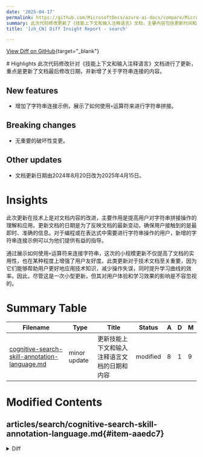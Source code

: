 ```yaml
---
date: '2025-04-17'
permalink: https://github.com/MicrosoftDocs/azure-ai-docs/compare/MicrosoftDocs:81ad672...MicrosoftDocs:dad2f57
summary: 此次代码修改更新了《技能上下文和输入注释语言》文档，主要内容包括更新时间和新增的字符串连接示例。文档的最后修改日期由2024年8月20日更改为2025年4月15日。新增示例展示了如何使用`+`运算符进行字符串拼接，并且没有重要的破坏性变更。这次更新旨在提升用户对字符串拼接操作的理解与应用，增强文档的实用性和用户友好度，尽管是小规模更新，但对用户体验和学习效率的影响显著。
title: '[zh_CN] Diff Insight Report - search'

---
```


[View Diff on GitHub](https://github.com/MicrosoftDocs/azure-ai-docs/compare/MicrosoftDocs:81ad672...MicrosoftDocs:dad2f57){target="_blank"}

<format>
# Highlights
此次代码修改针对《技能上下文和输入注释语言》文档进行了更新，重点是更新了文档最后修改日期，并新增了关于字符串连接的内容。

## New features
- 增加了字符串连接示例，展示了如何使用`+`运算符来进行字符串拼接。

## Breaking changes
- 无重要的破坏性变更。

## Other updates
- 文档更新日期由2024年8月20日改为2025年4月15日。

# Insights
此次更新在技术上是对文档内容的改进，主要作用是提高用户对字符串拼接操作的理解和应用。更新文档的日期是为了反映文档的最新变动，确保用户接触到的是最即时、准确的信息。对于编程或在表达式中需要进行字符串操作的用户，新增的字符串连接示例可以为他们提供有益的指导。

通过展示如何使用`+`运算符来连接字符串，这次的小规模更新不仅提高了文档的实用性，也在某种程度上增强了用户友好度。此类更新对于技术文档至关重要，因为它们能够帮助用户更好地应用技术知识，减少操作失误，同时提升学习曲线的效率。因此，尽管这是一次小型更新，但其对用户体验和学习效果的影响是不容忽视的。
</format>

# Summary Table
|  Filename  | Type |    Title    | Status | A  | D  | M  |
|------------|------|-------------|--------|----|----|----|
| [cognitive-search-skill-annotation-language.md](#item-aaedc7) | minor update | 更新技能上下文和输入注释语言文档的日期和内容 | modified | 8 | 1 | 9 | 


# Modified Contents
## articles/search/cognitive-search-skill-annotation-language.md{#item-aaedc7}

<details>
<summary>Diff</summary>
````diff
@@ -10,7 +10,7 @@ ms.custom:
   - ignite-2023
   - build-2024
 ms.topic: reference
-ms.date: 08/20/2024
+ms.date: 04/15/2025
 ---
 # Skill context and input annotation language
 
@@ -233,6 +233,13 @@ When used inside an expression, paths should be enclosed between `"$("` and `")"
 |`=15%4`|`3`|
 |`=$(/document/merged_content/entities/0/offset)%2`|`1`|
 
+### String concatenation `'+'`
+
+|Expression|Value|
+|---|---|
+|`="Hello," + "world!"`|`"Hello, world!"`|
+|`=$(/document/merged_content/entities/0/text) + $(/document/merged_content/entities/0/category)`|`"BMN Organization"`|
+
 ### Less than, less than or equal, greater than and greater than or equal `'<'` `'<='` `'>'` `'>='`
 
 |Expression|Value|
````
</details>

### Summary

```json
{
    "modification_type": "minor update",
    "modification_title": "更新技能上下文和输入注释语言文档的日期和内容"
}
```

### Explanation
此次修改主要包含对《技能上下文和输入注释语言》文档的更新。具体而言，文档的最后修改日期从2024年8月20日更新至2025年4月15日。此外，新增了一个关于字符串连接的部分，以示例形式展示了如何使用`+`运算符进行字符串拼接。这一变化增强了文档的实用性，帮助用户更好地理解如何在表达式中进行字符串操作。总体来看，这是一次小规模的更新，旨在提升内容的准确性和教学效果。


